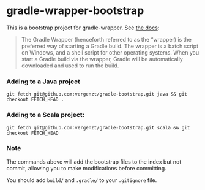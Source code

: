 # gradle-wrapper-bootstrap

This is a bootstrap project for gradle-wrapper. See [the docs](http://www.gradle.org/docs/current/userguide/gradle_wrapper.html):

> The Gradle Wrapper (henceforth referred to as the “wrapper) is the preferred way of starting a Gradle build. The wrapper is a batch script on Windows, and a shell script for other operating systems. When you start a Gradle build via the wrapper, Gradle will be automatically downloaded and used to run the build.

### Adding to a Java project
```
git fetch git@github.com:vergenzt/gradle-bootstrap.git java && git checkout FETCH_HEAD .
```

### Adding to a Scala project:
```
git fetch git@github.com:vergenzt/gradle-bootstrap.git scala && git checkout FETCH_HEAD
```

### Note

The commands above will add the bootstrap files to the index but not commit, allowing you to make modifications before committing.

You should add `build/` and `.gradle/` to your `.gitignore` file.

